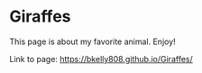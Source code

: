 # Giraffes

This page is about my favorite animal. Enjoy!

Link to page: https://bkelly808.github.io/Giraffes/
